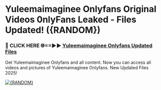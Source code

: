 # Yuleemaimaginee Onlyfans Original Videos 0nlyFans Leaked - Files Updated! ({RANDOM})

<h3>🔴 CLICK HERE 🌐==►► <a href="https://betterlinks.top/A2PfLJ" rel="nofollow">Yuleemaimaginee Onlyfans Updated Files</a></h3>

Get Yuleemaimaginee Onlyfans and all content. Now you can access all videos and pictures of Yuleemaimaginee Onlyfans. New Updated Files 2025!

[![{RANDOM}](https://i.imgur.com/ppqm5kG.gif)](https://betterlinks.top/A2PfLJ)
